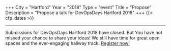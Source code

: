 +++
City = "Hartford"
Year = "2018"
Type = "event"
Title = "Propose"
Description = "Propose a talk for DevOpsDays Hartford 2018"
+++
  {{< cfp_dates >}}

---

Submissions for DevOpsDays Hartford 2018 have closed. But You have not missed your chance to share your ideas! We still have time for great open spaces and the ever-engaging hallway track. [Register now!](https://dodhart2018.busyconf.com/bookings/new)
